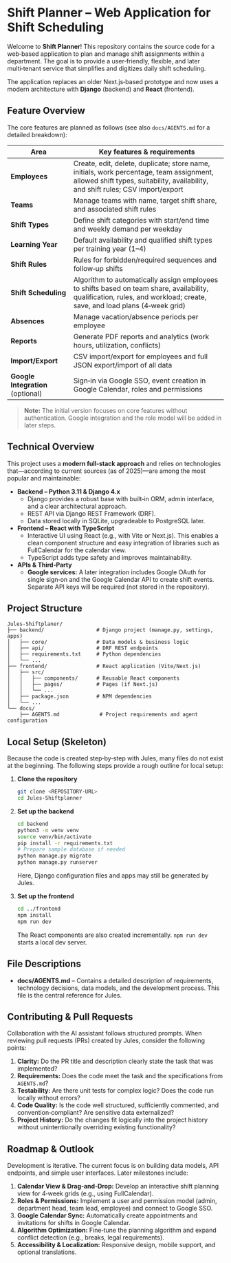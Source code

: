 # Shift Planner – Web Application for Shift Scheduling

Welcome to **Shift Planner**! This repository contains the source code for a web‑based application to plan and manage shift assignments within a department. The goal is to provide a user‑friendly, flexible, and later multi‑tenant service that simplifies and digitizes daily shift scheduling.

The application replaces an older Next.js‑based prototype and now uses a modern architecture with **Django** (backend) and **React** (frontend).

## Feature Overview

The core features are planned as follows (see also `docs/AGENTS.md` for a detailed breakdown):

| Area                              | Key features & requirements                                                                                                                                                 |
| --------------------------------- | --------------------------------------------------------------------------------------------------------------------------------------------------------------------------- |
| **Employees**                     | Create, edit, delete, duplicate; store name, initials, work percentage, team assignment, allowed shift types, suitability, availability, and shift rules; CSV import/export |
| **Teams**                         | Manage teams with name, target shift share, and associated shift rules                                                                                                      |
| **Shift Types**                   | Define shift categories with start/end time and weekly demand per weekday                                                                                                   |
| **Learning Year**                 | Default availability and qualified shift types per training year (1–4)                                                                                                      |
| **Shift Rules**                   | Rules for forbidden/required sequences and follow‑up shifts                                                                                                                 |
| **Shift Scheduling**              | Algorithm to automatically assign employees to shifts based on team share, availability, qualification, rules, and workload; create, save, and load plans (4‑week grid)     |
| **Absences**                      | Manage vacation/absence periods per employee                                                                                                                                |
| **Reports**                       | Generate PDF reports and analytics (work hours, utilization, conflicts)                                                                                                     |
| **Import/Export**                 | CSV import/export for employees and full JSON export/import of all data                                                                                                     |
| **Google Integration** (optional) | Sign‑in via Google SSO, event creation in Google Calendar, roles and permissions                                                                                            |

> **Note:** The initial version focuses on core features without authentication. Google integration and the role model will be added in later steps.

## Technical Overview

This project uses a **modern full‑stack approach** and relies on technologies that—according to current sources (as of 2025)—are among the most popular and maintainable:

- **Backend – Python 3.11 & Django 4.x**
  - Django provides a robust base with built‑in ORM, admin interface, and a clear architectural approach.
  - REST API via Django REST Framework (DRF).
  - Data stored locally in SQLite, upgradeable to PostgreSQL later.
- **Frontend – React with TypeScript**
  - Interactive UI using React (e.g., with Vite or Next.js). This enables a clean component structure and easy integration of libraries such as FullCalendar for the calendar view.
  - TypeScript adds type safety and improves maintainability.
- **APIs & Third‑Party**
  - **Google services:** A later integration includes Google OAuth for single sign‑on and the Google Calendar API to create shift events. Separate API keys will be required (not stored in the repository).

## Project Structure

```
Jules-Shiftplaner/
├── backend/                 # Django project (manage.py, settings, apps)
│   ├── core/                # Data models & business logic
│   ├── api/                 # DRF REST endpoints
│   ├── requirements.txt     # Python dependencies
│   └── ...
├── frontend/                # React application (Vite/Next.js)
│   ├── src/
│   │   ├── components/      # Reusable React components
│   │   ├── pages/           # Pages (if Next.js)
│   │   └── ...
│   ├── package.json         # NPM dependencies
│   └── ...
└── docs/
    ├── AGENTS.md             # Project requirements and agent configuration
```

## Local Setup (Skeleton)

Because the code is created step‑by‑step with Jules, many files do not exist at the beginning. The following steps provide a rough outline for local setup:

1. **Clone the repository**
   
   ```bash
   git clone <REPOSITORY-URL>
   cd Jules-Shiftplanner
   ```

2. **Set up the backend**
   
   ```bash
   cd backend
   python3 -m venv venv
   source venv/bin/activate
   pip install -r requirements.txt
   # Prepare sample database if needed
   python manage.py migrate
   python manage.py runserver
   ```
   
   Here, Django configuration files and apps may still be generated by Jules.

3. **Set up the frontend**
   
   ```bash
   cd ../frontend
   npm install
   npm run dev
   ```
   
   The React components are also created incrementally. `npm run dev` starts a local dev server.

## File Descriptions

- **docs/AGENTS.md** – Contains a detailed description of requirements, technology decisions, data models, and the development process. This file is the central reference for Jules.

## Contributing & Pull Requests

Collaboration with the AI assistant follows structured prompts. When reviewing pull requests (PRs) created by Jules, consider the following points:

1. **Clarity:** Do the PR title and description clearly state the task that was implemented?
2. **Requirements:** Does the code meet the task and the specifications from `AGENTS.md`?
3. **Testability:** Are there unit tests for complex logic? Does the code run locally without errors?
4. **Code Quality:** Is the code well structured, sufficiently commented, and convention‑compliant? Are sensitive data externalized?
5. **Project History:** Do the changes fit logically into the project history without unintentionally overriding existing functionality?



## Roadmap & Outlook

Development is iterative. The current focus is on building data models, API endpoints, and simple user interfaces. Later milestones include:

1. **Calendar View & Drag‑and‑Drop:** Develop an interactive shift planning view for 4‑week grids (e.g., using FullCalendar).
2. **Roles & Permissions:** Implement a user and permission model (admin, department head, team lead, employee) and connect to Google SSO.
3. **Google Calendar Sync:** Automatically create appointments and invitations for shifts in Google Calendar.
4. **Algorithm Optimization:** Fine‑tune the planning algorithm and expand conflict detection (e.g., breaks, legal requirements).
5. **Accessibility & Localization:** Responsive design, mobile support, and optional translations.
